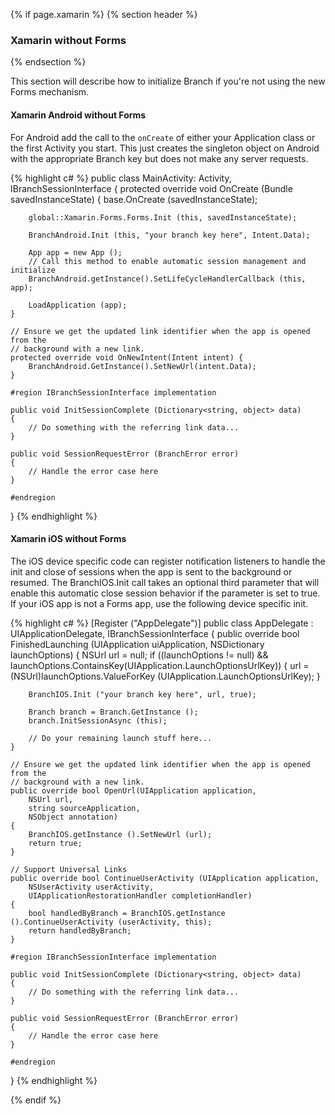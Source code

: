 {% if page.xamarin %}
{% section header %}
### Xamarin without Forms
{% endsection %}

This section will describe how to initialize Branch if you're not using the new Forms mechanism.

#### Xamarin Android without Forms

For Android add the call to the `onCreate` of either your Application class or the first Activity you start. This just creates the singleton object on Android with the appropriate Branch key but does not make any server requests.

{% highlight c# %}
public class MainActivity: Activity, IBranchSessionInterface
{
    protected override void OnCreate (Bundle savedInstanceState)
    {
        base.OnCreate (savedInstanceState);

        global::Xamarin.Forms.Forms.Init (this, savedInstanceState);

        BranchAndroid.Init (this, "your branch key here", Intent.Data);

        App app = new App ();
        // Call this method to enable automatic session management and initialize
        BranchAndroid.getInstance().SetLifeCycleHandlerCallback (this, app);

        LoadApplication (app);
    }

    // Ensure we get the updated link identifier when the app is opened from the
    // background with a new link.
    protected override void OnNewIntent(Intent intent) {
        BranchAndroid.GetInstance().SetNewUrl(intent.Data);
    }

    #region IBranchSessionInterface implementation

    public void InitSessionComplete (Dictionary<string, object> data)
    {
        // Do something with the referring link data...
    }
    
    public void SessionRequestError (BranchError error)
    {
        // Handle the error case here
    }

    #endregion
}
{% endhighlight %}

#### Xamarin iOS without Forms

The iOS device specific code can register notification listeners to handle the init and close of sessions when the app is sent to the background or resumed. The BranchIOS.Init call takes an optional third parameter that will enable this automatic close session behavior if the parameter is set to true. If your iOS app is not a Forms app, use the following device specific init.

{% highlight c# %}
[Register ("AppDelegate")]
public class AppDelegate : UIApplicationDelegate, IBranchSessionInterface
{
    public override bool FinishedLaunching (UIApplication uiApplication, NSDictionary launchOptions)
    {
        NSUrl url = null;
        if ((launchOptions != null) && launchOptions.ContainsKey(UIApplication.LaunchOptionsUrlKey)) {
            url = (NSUrl)launchOptions.ValueForKey (UIApplication.LaunchOptionsUrlKey);
        }

        BranchIOS.Init ("your branch key here", url, true);

        Branch branch = Branch.GetInstance ();
        branch.InitSessionAsync (this);

        // Do your remaining launch stuff here...
    }

    // Ensure we get the updated link identifier when the app is opened from the
    // background with a new link.
    public override bool OpenUrl(UIApplication application,
        NSUrl url,
        string sourceApplication,
        NSObject annotation)
    {
        BranchIOS.getInstance ().SetNewUrl (url);
        return true;
    }

    // Support Universal Links
    public override bool ContinueUserActivity (UIApplication application,
        NSUserActivity userActivity,
        UIApplicationRestorationHandler completionHandler)
    {
        bool handledByBranch = BranchIOS.getInstance ().ContinueUserActivity (userActivity, this);
        return handledByBranch;
    }

    #region IBranchSessionInterface implementation

    public void InitSessionComplete (Dictionary<string, object> data)
    {
        // Do something with the referring link data...
    }

    public void SessionRequestError (BranchError error)
    {
        // Handle the error case here
    }

    #endregion
}
{% endhighlight %}

{% endif %}